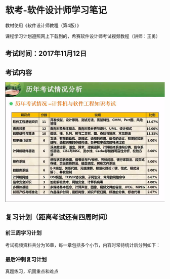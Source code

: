 # 软考-软件设计师学习笔记

教材使用《软件设计师教程（第4版）》

课程学习计划遵照网上下载到的，希赛软件设计师考试视频教程（讲师：王勇）

## 考试时间：2017年11月12日
## 考试内容
![历年考试情况分析表](/imgs/1.png)
## 复习计划（距离考试还有四周时间）
### 前三周学习计划

考试视频资料共分为16章，每一章包括多个小节，内容时常待统计后分列如下：


### 最后冲刺复习计划

真题练习，巩固重点和难点
